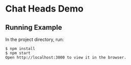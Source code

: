 Chat Heads Demo
====

## Running Example

In the project directory, run:

```
$ npm install
$ npm start
Open http://localhost:3000 to view it in the browser.
```